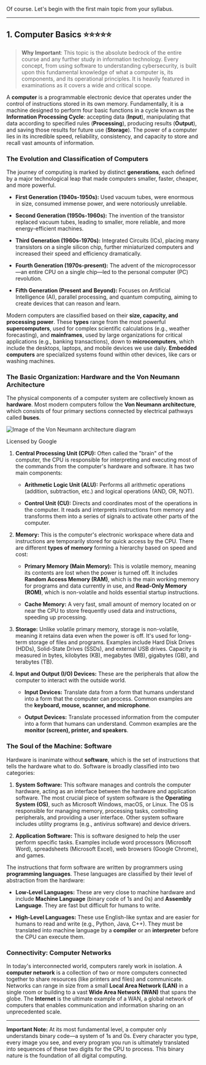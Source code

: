 Of course. Let's begin with the first main topic from your syllabus.

---

## 1. Computer Basics ⭐⭐⭐⭐⭐

> **Why Important**: This topic is the absolute bedrock of the entire course and any further study in information technology. Every concept, from using software to understanding cybersecurity, is built upon this fundamental knowledge of what a computer is, its components, and its operational principles. It is heavily featured in examinations as it covers a wide and critical scope.

A **computer** is a programmable electronic device that operates under the control of instructions stored in its own memory. Fundamentally, it is a machine designed to perform four basic functions in a cycle known as the **Information Processing Cycle**: accepting data (**Input**), manipulating that data according to specified rules (**Processing**), producing results (**Output**), and saving those results for future use (**Storage**). The power of a computer lies in its incredible speed, reliability, consistency, and capacity to store and recall vast amounts of information.

### The Evolution and Classification of Computers

The journey of computing is marked by distinct **generations**, each defined by a major technological leap that made computers smaller, faster, cheaper, and more powerful.

- **First Generation (1940s-1950s):** Used vacuum tubes, were enormous in size, consumed immense power, and were notoriously unreliable.
    
- **Second Generation (1950s-1960s):** The invention of the transistor replaced vacuum tubes, leading to smaller, more reliable, and more energy-efficient machines.
    
- **Third Generation (1960s-1970s):** Integrated Circuits (ICs), placing many transistors on a single silicon chip, further miniaturized computers and increased their speed and efficiency dramatically.
    
- **Fourth Generation (1970s-present):** The advent of the microprocessor—an entire CPU on a single chip—led to the personal computer (PC) revolution.
    
- **Fifth Generation (Present and Beyond):** Focuses on Artificial Intelligence (AI), parallel processing, and quantum computing, aiming to create devices that can reason and learn.
    

Modern computers are classified based on their **size, capacity, and processing power**. These **types** range from the most powerful **supercomputers**, used for complex scientific calculations (e.g., weather forecasting), and **mainframes**, used by large organizations for critical applications (e.g., banking transactions), down to **microcomputers**, which include the desktops, laptops, and mobile devices we use daily. **Embedded computers** are specialized systems found within other devices, like cars or washing machines.

### The Basic Organization: Hardware and the Von Neumann Architecture

The physical components of a computer system are collectively known as **hardware**. Most modern computers follow the **Von Neumann architecture**, which consists of four primary sections connected by electrical pathways called **buses**.

![Image of the Von Neumann architecture diagram](https://encrypted-tbn2.gstatic.com/licensed-image?q=tbn:ANd9GcQYPYjA3du-ywEjhfoGey7UODIdnBTGAGy2SzQo0ZIr3fnBlGiKTKx-gFbsXIr_U0UWmMEsdvxjrWW8DHGTZPv3SZlNxEEnM-16VlnJrevSElMbChE)

Licensed by Google

1. **Central Processing Unit (CPU):** Often called the "brain" of the computer, the CPU is responsible for interpreting and executing most of the commands from the computer's hardware and software. It has two main components:
    
    - **Arithmetic Logic Unit (ALU):** Performs all arithmetic operations (addition, subtraction, etc.) and logical operations (AND, OR, NOT).
        
    - **Control Unit (CU):** Directs and coordinates most of the operations in the computer. It reads and interprets instructions from memory and transforms them into a series of signals to activate other parts of the computer.
        
2. **Memory:** This is the computer's electronic workspace where data and instructions are temporarily stored for quick access by the CPU. There are different **types of memory** forming a hierarchy based on speed and cost:
    
    - **Primary Memory (Main Memory):** This is volatile memory, meaning its contents are lost when the power is turned off. It includes **Random Access Memory (RAM)**, which is the main working memory for programs and data currently in use, and **Read-Only Memory (ROM)**, which is non-volatile and holds essential startup instructions.
        
    - **Cache Memory:** A very fast, small amount of memory located on or near the CPU to store frequently used data and instructions, speeding up processing.
        
3. **Storage:** Unlike volatile primary memory, storage is non-volatile, meaning it retains data even when the power is off. It's used for long-term storage of files and programs. Examples include Hard Disk Drives (HDDs), Solid-State Drives (SSDs), and external USB drives. Capacity is measured in bytes, kilobytes (KB), megabytes (MB), gigabytes (GB), and terabytes (TB).
    
4. **Input and Output (I/O) Devices:** These are the peripherals that allow the computer to interact with the outside world.
    
    - **Input Devices:** Translate data from a form that humans understand into a form that the computer can process. Common examples are the **keyboard, mouse, scanner, and microphone**.
        
    - **Output Devices:** Translate processed information from the computer into a form that humans can understand. Common examples are the **monitor (screen), printer, and speakers**.
        

### The Soul of the Machine: Software

Hardware is inanimate without **software**, which is the set of instructions that tells the hardware what to do. Software is broadly classified into two categories:

1. **System Software:** This software manages and controls the computer hardware, acting as an interface between the hardware and application software. The most crucial piece of system software is the **Operating System (OS)**, such as Microsoft Windows, macOS, or Linux. The OS is responsible for managing memory, processing tasks, controlling peripherals, and providing a user interface. Other system software includes utility programs (e.g., antivirus software) and device drivers.
    
2. **Application Software:** This is software designed to help the user perform specific tasks. Examples include word processors (Microsoft Word), spreadsheets (Microsoft Excel), web browsers (Google Chrome), and games.
    

The instructions that form software are written by programmers using **programming languages**. These languages are classified by their level of abstraction from the hardware:

- **Low-Level Languages:** These are very close to machine hardware and include **Machine Language** (binary code of 1s and 0s) and **Assembly Language**. They are fast but difficult for humans to write.
    
- **High-Level Languages:** These use English-like syntax and are easier for humans to read and write (e.g., Python, Java, C++). They must be translated into machine language by a **compiler** or an **interpreter** before the CPU can execute them.
    

### Connectivity: Computer Networks

In today's interconnected world, computers rarely work in isolation. A **computer network** is a collection of two or more computers connected together to share resources (like printers and files) and communicate. Networks can range in size from a small **Local Area Network (LAN)** in a single room or building to a vast **Wide Area Network (WAN)** that spans the globe. The **Internet** is the ultimate example of a WAN, a global network of computers that enables communication and information sharing on an unprecedented scale.

---

**Important Note:** At its most fundamental level, a computer only understands binary code—a system of 1s and 0s. Every character you type, every image you see, and every program you run is ultimately translated into sequences of these two digits for the CPU to process. This binary nature is the foundation of all digital computing.